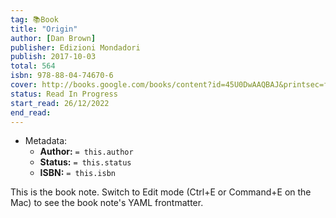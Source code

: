 ```yaml
---
tag: 📚Book
title: "Origin"
author: [Dan Brown]
publisher: Edizioni Mondadori
publish: 2017-10-03
total: 564
isbn: 978-88-04-74670-6
cover: http://books.google.com/books/content?id=45U0DwAAQBAJ&printsec=frontcover&img=1&zoom=1&edge=curl&source=gbs_api
status: Read In Progress
start_read: 26/12/2022
end_read:
---
```


- Metadata:
	- **Author:** `= this.author`
	- **Status:** `= this.status`
	- **ISBN:** `= this.isbn`

This is the book note. Switch to Edit mode (Ctrl+E or Command+E on the Mac) to see the book note's YAML frontmatter.